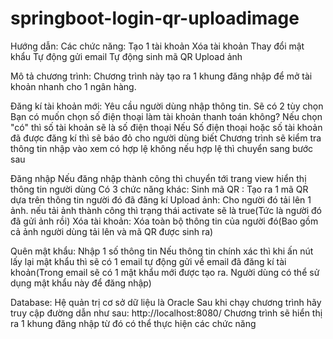 # springboot-login-qr-uploadimage
Hướng dẫn:
Các chức năng:
Tạo 1 tài khoản
Xóa tài khoản
Thay đổi mật khẩu
Tự động gửi email
Tự động sinh mã QR
Upload ảnh

Mô tả chương trình:
Chương trình này tạo ra 1 khung đăng nhập để mở tài khoản nhanh cho 1 ngân hàng.

Đăng kí tài khoản mới: 
Yêu cầu người dùng nhập thông tin. Sẽ có 2 tùy chọn Bạn có muốn chọn số điện thoại làm tài khoản thanh toán không? Nếu chọn "có" thì số tài khoản sẽ là số điện thoại
Nếu Số điện thoại hoặc số tài khoản đã được đăng kí thì sẽ báo đỏ cho người dùng biết
Chương trình sẽ kiểm tra thông tin nhập vào xem có hợp lệ không nếu hợp lệ thì chuyển sang bước sau

Đăng nhập
Nếu đăng nhập thành công thì chuyển tới trang view hiển thị thông tin người dùng
Có 3 chức năng khác: 
Sinh mã QR : Tạo ra 1 mã QR dựa trên thông tin người đó đã đăng kí
Upload ảnh: Cho người đó tải lên 1 ảnh. nếu tải ảnh thành công thì trạng thái activate sẽ là true(Tức là người đó đã gửi ảnh rồi)
Xóa tài khoản: Xóa toàn bộ thông tin của người đó(Bao gồm cả ảnh người dùng tải lên và mã QR được sinh ra)

Quên mật khẩu:
Nhập 1 số thông tin
Nếu thông tin chính xác thì khi ấn nút lấy lại mật khẩu thì sẽ có 1 email tự động gửi về email đã đăng kí tài khoản(Trong email sẽ có 1 mật khẩu mới được tạo ra. Người dùng có thể sử dụng mật khẩu này để đăng nhập)

Database: Hệ quản trị cơ sở dữ liệu là Oracle
Sau khi chạy chương trình hãy truy cập đường dẫn như sau: http://localhost:8080/
Chương trình sẽ hiển thị ra 1 khung đăng nhập từ đó có thể thực hiện các chức năng




